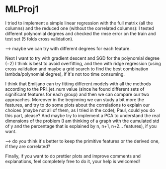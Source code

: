 # MLProj1
I tried to implement a simple linear regression with the full matrix (all the columns) and the reduced one (without the correlated columns): I tested different polynomial degrees and checked the rmse error on the train and test set (5 folds cross validation).

--> maybe we can try with different degrees for each feature.

Next I want to try with gradient descent and SGD for the polynomial degree (=2) I think is best to avoid overfitting, and then with ridge regression (using cross validation and maybe a grid search to find the best combination lambda/polynomial degree), if it's not too time consuming.

I think that Emiljano can try fitting different models with all the methods according to the PRI_jet_num value (since he found different sets of significant features for each group) and then we can compare our two approaches.
Moreover in the beginning we can study a bit more the features, and try to do some plots about the correlations to explain our choices (maybe not all of them, as I tried in the code); Paul, could you do this part, please? And maybe try to implement a PCA to understand the real dimensions of the problem (I am thinking of a graph with the cumulated std of y and the percentage that is explained by n, n+1, n+2... features), if you want.

--> do you think it's better to keep the primitive features or the derived one, if they are correlated? 

Finally, if you want to do prettier plots and improve comments and explanations, feel completely free to do it, your help is welcomed!
